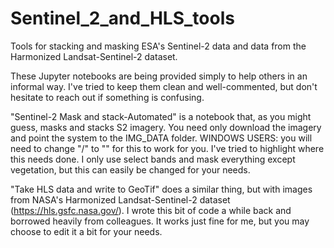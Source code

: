 # Sentinel_2_and_HLS_tools
Tools for stacking and masking ESA's Sentinel-2 data and data from the Harmonized Landsat-Sentinel-2 dataset.

These Jupyter notebooks are being provided simply to help others in an informal way.  I've tried to keep them clean and well-commented, but don't hesitate to reach out if something is confusing. 

"Sentinel-2 Mask and stack-Automated" is a notebook that, as you might guess, masks and stacks S2 imagery. You need only download the imagery and point the system to the IMG_DATA folder.  WINDOWS USERS: you will need to change "/" to "\" for this to work for you.  I've tried to highlight where this needs done.  I only use select bands and mask everything except vegetation, but this can easily be changed for your needs.

"Take HLS data and write to GeoTif" does a similar thing, but with images from NASA's Harmonized Landsat-Sentinel-2 dataset (https://hls.gsfc.nasa.gov/). I wrote this bit of code a while back and borrowed heavily from colleagues. It works just fine for me, but you may choose to edit it a bit for your needs.  
